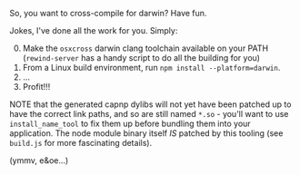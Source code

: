 So, you want to cross-compile for darwin? Have fun.

Jokes, I've done all the work for you. Simply:

0. Make the `osxcross` darwin clang toolchain available on your PATH (`rewind-server` has a handy
   script to do all the building for you)
1. From a Linux build environment, run `npm install --platform=darwin`.
2. ...
3. Profit!!!

NOTE that the generated capnp dylibs will not yet have been patched up to have the correct link
paths, and so are still named `*.so` - you'll want to use `install_name_tool` to fix them up before
bundling them into your application. The node module binary itself *IS* patched by this tooling (see
`build.js` for more fascinating details).

(ymmv, e&oe...)
